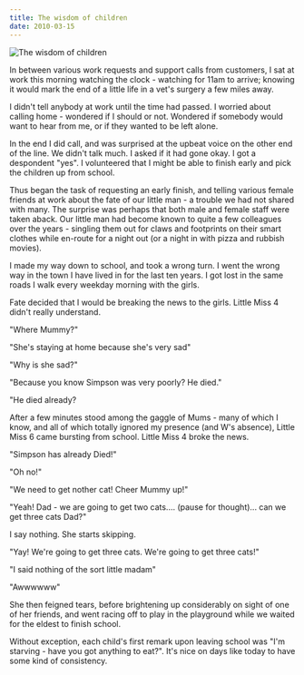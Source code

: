 ```yaml
---
title: The wisdom of children
date: 2010-03-15
---
```


![The wisdom of children](https://source.unsplash.com/jpkvklXwt98/1600x900)

In between various work requests and support calls from customers, I sat at work this morning watching the clock - watching for 11am to arrive; knowing it would mark the end of a little life in a vet's surgery a few miles away.

I didn't tell anybody at work until the time had passed. I worried about calling home - wondered if I should or not. Wondered if somebody would want to hear from me, or if they wanted to be left alone.

In the end I did call, and was surprised at the upbeat voice on the other end of the line. We didn't talk much. I asked if it had gone okay. I got a despondent "yes". I volunteered that I might be able to finish early and pick the children up from school.

Thus began the task of requesting an early finish, and telling various female friends at work about the fate of our little man - a trouble we had not shared with many. The surprise was perhaps that both male and female staff were taken aback. Our little man had become known to quite a few colleagues over the years - singling them out for claws and footprints on their smart clothes while en-route for a night out (or a night in with pizza and rubbish movies).

I made my way down to school, and took a wrong turn. I went the wrong way in the town I have lived in for the last ten years. I got lost in the same roads I walk every weekday morning with the girls.

Fate decided that I would be breaking the news to the girls. Little Miss 4 didn't really understand.

"Where Mummy?"

"She's staying at home because she's very sad"

"Why is she sad?"

"Because you know Simpson was very poorly? He died."

"He died already? 

After a few minutes stood among the gaggle of Mums - many of which I know, and all of which totally ignored my presence (and W's absence), Little Miss 6 came bursting from school. Little Miss 4 broke the news.

"Simpson has already Died!"

"Oh no!"

"We need to get nother cat! Cheer Mummy up!"

"Yeah! Dad - we are going to get two cats.... (pause for thought)... can we get three cats Dad?"

I say nothing. She starts skipping.

"Yay! We're going to get three cats. We're going to get three cats!"

"I said nothing of the sort little madam"

"Awwwwww"

She then feigned tears, before brightening up considerably on sight of one of her friends, and went racing off to play in the playground while we waited for the eldest to finish school.

Without exception, each child's first remark upon leaving school was "I'm starving - have you got anything to eat?". It's nice on days like today to have some kind of consistency.